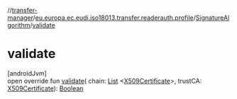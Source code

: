 //[transfer-manager](../../../index.md)/[eu.europa.ec.eudi.iso18013.transfer.readerauth.profile](../index.md)/[SignatureAlgorithm](index.md)/[validate](validate.md)

# validate

[androidJvm]\
open override fun [validate](validate.md)(
chain: [List](https://kotlinlang.org/api/latest/jvm/stdlib/kotlin-stdlib/kotlin.collections/-list/index.html)
&lt;[X509Certificate](https://developer.android.com/reference/kotlin/java/security/cert/X509Certificate.html)&gt;,
trustCA: [X509Certificate](https://developer.android.com/reference/kotlin/java/security/cert/X509Certificate.html)): [Boolean](https://kotlinlang.org/api/latest/jvm/stdlib/kotlin-stdlib/kotlin/-boolean/index.html)
